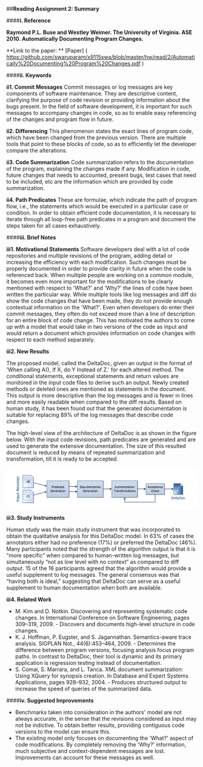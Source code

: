 ##**Reading Assignment 2: Summary**


####**i. Reference**

**Raymond P.L. Buse and Westley Weimer. The University of Virginia. ASE 2010. Automatically Documenting Program Changes.**

**Link to the paper: ** [Paper] ( https://github.com/swaruparam/x9115swa/blob/master/hw/read/2/Automatically%20Documenting%20Program%20Changes.pdf )


####**ii. Keywords**

**ii1. Commit Messages** 
Commit messages or log messages are key components of software maintenance. They are descriptive content, clarifying the purpose of code revision or providing information about the bugs present. In the field of software development, it is important for such messages to accompany changes in code, so as to enable easy referencing of the changes and program flow in future.

**ii2. Differencing**
This phenomenon states the exact lines of program code, which have been changed from the previous version. There are multiple tools that point to these blocks of code, so as to efficiently let the developer compare the alterations.

**ii3. Code Summarization**
Code summarization refers to the documentation of the program, explaining the changes made if any. Modification in code, future changes that needs to accounted, present bugs, test cases that need to be included, etc are the information which are provided by code summarization. 

**ii4. Path Predicates**
These are formulae, which indicate the path of program flow, i.e., the statements which would be executed in a particular case or condition. In order to obtain efficient code documentation, it is necessary to iterate through all loop-free path predicates in a program and document the steps taken for all cases exhaustively.


####**iii. Brief Notes**

**iii1. Motivational Statements**
Software developers deal with a lot of code repositories and multiple revisions of the program, adding detail or increasing the efficiency with each modification. Such changes must be properly documented in order to provide clarity in future when the code is referenced back. When multiple people are working on a common module, it becomes even more important for the modifications to be clearly mentioned with respect to 'What?' and 'Why?' the lines of code have been written the particular way. While multiple tools like log messages and diff do show the code changes that have been made, they do not provide enough contextual information on the 'What?'. Even when developers do enter their commit messages, they often do not exceed more than a line of description for an entire block of code change. This has motivated the authors to come up with a model that would take in two versions of the code as input and would return a document which provides information on code changes with respect to each method separately.

**iii2. New Results**

The proposed model, called the DeltaDoc, given an output in the format of 'When calling A(), If X, do Y Instead of Z.' for each altered method. The conditional statements, exceptional statements and return values are monitored in the input code files to derive such an output. Newly created methods or deleted ones are mentioned as statements in the document. This output is more descriptive than the log messages and is fewer in lines and more easily readable when compared to the diff results. Based on human study, it has been found out that the generated documentation is suitable for replacing 89% of the log messages that describe code changes.

The high-level view of the architecture of DeltaDoc is as shown in the figure below. With the input code revisions, path predicates are generated and are used to generate the extensive documentation. The size of this resulted document is reduced by means of repeated summarization and transformation, till it is ready to be accepted.

![delta_doc](delta_doc.png)

**iii3. Study Instruments**

Human study was the main study instrument that was incorporated to obtain the qualitative analysis for this DeltaDoc model. In 63% of cases the annotators either had no preference (17%) or preferred the DeltaDoc (46%). Many participants noted that the strength of the algorithm output is that it is “more specific” when compared to human-written log messages, but simultaneously “not as low level with no context” as compared to diff output. 15 of the 16 participants agreed that the algorithm would provide a useful supplement to log messages. The general consensus was that “having both is ideal,” suggesting that DeltaDoc can serve as a useful supplement to human documentation when both are available.


**iii4. Related Work**

<ul>
<li> M. Kim and D. Notkin. Discovering and representing systematic code changes. In International Conference on Software Engineering, pages 309–319, 2009.  - Discovers and documents high-level structure in code changes. </li> 

<li> K. J. Hoffman, P. Eugster, and S. Jagannathan. Semantics-aware trace analysis. SIGPLAN Not., 44(6):453–464, 2009. - Determines the difference between program versions, focusing analysis focus program paths. In contrast to DeltaDoc, their tool is dynamic and its primary application is regression testing instead of documentation. </li> 

<li> S. Comai, S. Marrara, and L. Tanca. XML document summarization: Using XQuery for synopsis creation. In Database and Expert Systems Applications, pages 928–932, 2004. - Produces structured output to increase the speed of queries of the summarized data.  </li>

</ul>


####**iv. Suggested Improvements**

<ul>
<li> Benchmarks taken into consideration in the authors' model are not always accurate, in the sense that the revisions considered as input may not be indictive. To obtain better results, providing contiguous code versions to the model can ensure this. </li>

<li> The existing model only focuses on documenting the 'What?' aspect of code modifications. By completely removing the 'Why?' information, much subjective and context-dependent messages are lost. Improvements can account for these messages as well. </li>

</ul>



